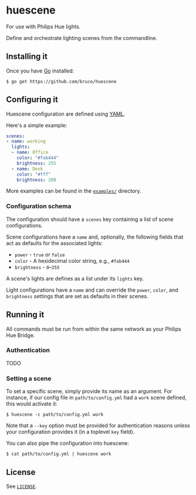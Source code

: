 # huescene

For use with Philips Hue lights.

Define and orchestrate lighting scenes from the commandline.

## Installing it

Once you have [Go](https://golang.org/) installed:

```shell
$ go get https://github.com/bruce/huescene
```

## Configuring it

Huescene configuration are defined using [YAML](https://yaml.org/).

Here's a simple example:

```yaml
scenes:
- name: working
  lights:
  - name: Office
    color: "#fab444"
    brightness: 255
  - name: Desk
    color: "#fff"
    brightness: 200
```

More examples can be found in the [`examples/`](examples) directory.

### Configuration schema

The configuration should have a `scenes` key containing a list of scene configurations.

Scene configurations have a `name` and, optionally, the following fields that act as defaults for the associated lights:

- `power` - `true` or `false`
- `color` - A hexidecimal color string, e.g., `#fab444`
- `brightness` - `0`–`255`

A scene's lights are defines as a list under its `lights` key.

Light configurations have a `name` and can override the `power`, `color`, and `brightness` settings that are set as defaults in their scenes.

## Running it

All commands must be run from within the same network as your Philips Hue Bridge.

### Authentication

TODO

### Setting a scene

To set a specific scene, simply provide its name as an argument. For instance, if our config file in `path/to/config.yml` had a `work` scene defined, this would activate it:

```shell
$ huescene -c path/to/config.yml work
```

Note that a `--key` option must be provided for authentication reasons unless your configuration provides it (in a toplevel `key` field).

You can also pipe the configuration into huescene:

```shell
$ cat path/to/config.yml | huescene work
```

## License

See [`LICENSE`](LICENSE).
